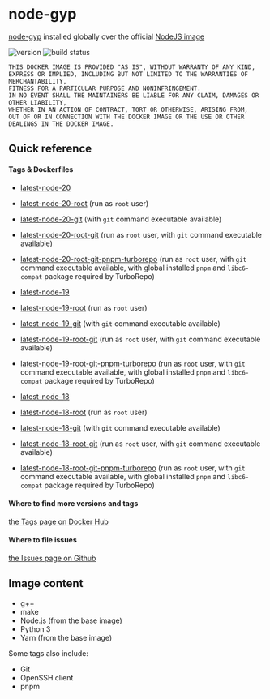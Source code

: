 # node-gyp

[node-gyp](https://www.npmjs.com/package/node-gyp) installed globally over the official [NodeJS image](https://hub.docker.com/_/node)

![version](https://img.shields.io/docker/v/daotl/node-gyp?sort=semver)
![build status](https://github.com/daotl/node-gyp-docker/actions/workflows/default.yml/badge.svg)

```
THIS DOCKER IMAGE IS PROVIDED "AS IS", WITHOUT WARRANTY OF ANY KIND,
EXPRESS OR IMPLIED, INCLUDING BUT NOT LIMITED TO THE WARRANTIES OF MERCHANTABILITY,
FITNESS FOR A PARTICULAR PURPOSE AND NONINFRINGEMENT.
IN NO EVENT SHALL THE MAINTAINERS BE LIABLE FOR ANY CLAIM, DAMAGES OR OTHER LIABILITY,
WHETHER IN AN ACTION OF CONTRACT, TORT OR OTHERWISE, ARISING FROM,
OUT OF OR IN CONNECTION WITH THE DOCKER IMAGE OR THE USE OR OTHER DEALINGS IN THE DOCKER IMAGE.
```

## Quick reference

#### Tags & Dockerfiles

* [latest-node-20](https://github.com/daotl/node-gyp-docker/blob/main/Dockerfile)
* [latest-node-20-root](https://github.com/daotl/node-gyp-docker/blob/main/Dockerfile.root) (run as `root` user)
* [latest-node-20-git](https://github.com/daotl/node-gyp-docker/blob/main/Dockerfile.git) (with `git` command executable available)
* [latest-node-20-root-git](https://github.com/daotl/node-gyp-docker/blob/main/Dockerfile.root-git) (run as `root` user, with `git` command executable available)
* [latest-node-20-root-git-pnpm-turborepo](https://github.com/daotl/node-gyp-docker/blob/main/Dockerfile.root-git-pnpm-turborepo) (run as `root` user, with `git` command executable available, with global installed `pnpm` and `libc6-compat` package required by TurboRepo)

* [latest-node-19](https://github.com/daotl/node-gyp-docker/blob/main/Dockerfile)
* [latest-node-19-root](https://github.com/daotl/node-gyp-docker/blob/main/Dockerfile.root) (run as `root` user)
* [latest-node-19-git](https://github.com/daotl/node-gyp-docker/blob/main/Dockerfile.git) (with `git` command executable available)
* [latest-node-19-root-git](https://github.com/daotl/node-gyp-docker/blob/main/Dockerfile.root-git) (run as `root` user, with `git` command executable available)
* [latest-node-19-root-git-pnpm-turborepo](https://github.com/daotl/node-gyp-docker/blob/main/Dockerfile.root-git-pnpm-turborepo) (run as `root` user, with `git` command executable available, with global installed `pnpm` and `libc6-compat` package required by TurboRepo)

* [latest-node-18](https://github.com/daotl/node-gyp-docker/blob/main/Dockerfile)
* [latest-node-18-root](https://github.com/daotl/node-gyp-docker/blob/main/Dockerfile.root) (run as `root` user)
* [latest-node-18-git](https://github.com/daotl/node-gyp-docker/blob/main/Dockerfile.git) (with `git` command executable available)
* [latest-node-18-root-git](https://github.com/daotl/node-gyp-docker/blob/main/Dockerfile.root-git) (run as `root` user, with `git` command executable available)
* [latest-node-18-root-git-pnpm-turborepo](https://github.com/daotl/node-gyp-docker/blob/main/Dockerfile.root-git-pnpm-turborepo) (run as `root` user, with `git` command executable available, with global installed `pnpm` and `libc6-compat` package required by TurboRepo)

#### Where to find more versions and tags
[the Tags page on Docker Hub](https://hub.docker.com/r/daotl/node-gyp/tags)

#### Where to file issues
[the Issues page on Github](https://github.com/daotl/node-gyp-docker/issues)

## Image content

* g++
* make
* Node.js (from the base image)
* Python 3
* Yarn (from the base image)

Some tags also include:

* Git
* OpenSSH client
* pnpm
